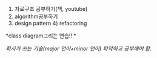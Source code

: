 1) 자료구조 공부하기(책, youtube)
2) algorithm공부하기 
3) design pattern 4) refactoring

*class diagram그리는 연습!! *

_회사가 쓰는 기술(major 언어+minor 언어) 파악하고 공부해야 함._
